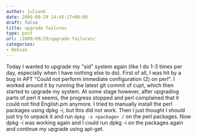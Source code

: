 ```yaml
---
author: juliank
date: 2009-09-29 14:45:17+00:00
draft: false
title: upgrade failures
type: post
url: /2009/09/29/upgrade-failures/
categories:
- Debian
---
```


Today I wanted to upgrade my "sid" system again (like I do 1-3 times per day, especially when I have nothing else to do). First of all, I was hit by a bug in APT "Could not perform immediate configuration (2) on perl". I worked around it by running the latest git commit of cupt, which then started to upgrade my system. At some stage however, after upgrading parts of perl it seems, the progress stopped and perl complained that it could not find English.pm anymore. I tried to manually install the perl packages using dpkg -i, but this did not work. Then I just thought I should just try to unpack it and run `dpkg -x <package> /` on the perl packages. Now dpkg -i was working again and I could run dpkg -i on the packages again and continue my upgrade using apt-get.

